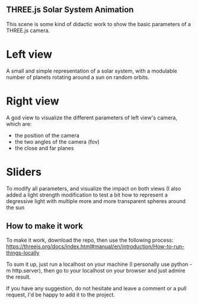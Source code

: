 ## THREE.js Solar System Animation

This scene is some kind of didactic work to show the basic parameters of a THREE.js camera.

# Left view

A small and simple representation of a solar system, with a modulable number of planets
rotating around a sun on random orbits.

# Right view

A god view to visualize the different parameters of left view's camera, which are:
* the position of the camera
* the two angles of the camera (fov)
* the close and far planes

# Sliders

To modify all parameters, and visualize the impact on both views (I also added a light strength
modification to test a bit how to represent a degressive light with multiple more and more 
transparent spheres around the sun

## How to make it work

To make it work, download the repo, then use the following process: https://threejs.org/docs/index.html#manual/en/introduction/How-to-run-things-locally

To sum it up, just run a localhost on your machine (I personally use python -m http.server), then
go to your localhost on your browser and just admire the result.

If you have any suggestion, do not hesitate and leave a comment or a pull request, I'd be happy
to add it to the project.
